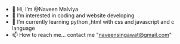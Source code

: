 - 👋 Hi, I’m @Naveen Malviya
- 👀 I’m interested in coding and website developing
- 🌱 I’m currently learning python ,html with css and javascript and c language
- 📫 How to reach me... contact me "naveensingawat@gmail.com"

<!---
NaveenMalviya/NaveenMalviya is a ✨ special ✨ repository because its `README.md` (this file) appears on your GitHub profile.
You can click the Preview link to take a look at your changes.
--->
